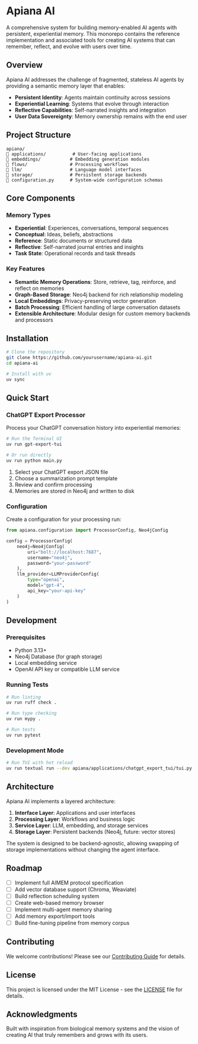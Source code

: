 # Apiana AI

A comprehensive system for building memory-enabled AI agents with persistent, experiential memory. This monorepo contains the reference implementation and associated tools for creating AI systems that can remember, reflect, and evolve with users over time.

## Overview

Apiana AI addresses the challenge of fragmented, stateless AI agents by providing a semantic memory layer that enables:
- **Persistent Identity**: Agents maintain continuity across sessions
- **Experiential Learning**: Systems that evolve through interaction
- **Reflective Capabilities**: Self-narrated insights and integration
- **User Data Sovereignty**: Memory ownership remains with the end user

## Project Structure

```
apiana/
   applications/          # User-facing applications
   embeddings/           # Embedding generation modules
   flows/                # Processing workflows
   llm/                  # Language model interfaces
   storage/              # Persistent storage backends
   configuration.py      # System-wide configuration schemas
```

## Core Components

### Memory Types
- **Experiential**: Experiences, conversations, temporal sequences
- **Conceptual**: Ideas, beliefs, abstractions  
- **Reference**: Static documents or structured data
- **Reflective**: Self-narrated journal entries and insights
- **Task State**: Operational records and task threads

### Key Features
- **Semantic Memory Operations**: Store, retrieve, tag, reinforce, and reflect on memories
- **Graph-Based Storage**: Neo4j backend for rich relationship modeling
- **Local Embeddings**: Privacy-preserving vector generation
- **Batch Processing**: Efficient handling of large conversation datasets
- **Extensible Architecture**: Modular design for custom memory backends and processors

## Installation

```bash
# Clone the repository
git clone https://github.com/yourusername/apiana-ai.git
cd apiana-ai

# Install with uv
uv sync
```

## Quick Start

### ChatGPT Export Processor

Process your ChatGPT conversation history into experiential memories:

```bash
# Run the Terminal UI
uv run gpt-export-tui

# Or run directly
uv run python main.py
```

1. Select your ChatGPT export JSON file
2. Choose a summarization prompt template
3. Review and confirm processing
4. Memories are stored in Neo4j and written to disk

### Configuration

Create a configuration for your processing run:

```python
from apiana.configuration import ProcessorConfig, Neo4jConfig

config = ProcessorConfig(
    neo4j=Neo4jConfig(
        uri="bolt://localhost:7687",
        username="neo4j",
        password="your-password"
    ),
    llm_provider=LLMProviderConfig(
        type="openai",
        model="gpt-4",
        api_key="your-api-key"
    )
)
```

## Development

### Prerequisites
- Python 3.13+
- Neo4j Database (for graph storage)
- Local embedding service
- OpenAI API key or compatible LLM service

### Running Tests
```bash
# Run linting
uv run ruff check .

# Run type checking  
uv run mypy .

# Run tests
uv run pytest
```

### Development Mode
```bash
# Run TUI with hot reload
uv run textual run --dev apiana/applications/chatgpt_export_tui/tui.py
```

## Architecture

Apiana AI implements a layered architecture:

1. **Interface Layer**: Applications and user interfaces
2. **Processing Layer**: Workflows and business logic
3. **Service Layer**: LLM, embedding, and storage services
4. **Storage Layer**: Persistent backends (Neo4j, future: vector stores)

The system is designed to be backend-agnostic, allowing swapping of storage implementations without changing the agent interface.

## Roadmap

- [ ] Implement full AIMEM protocol specification
- [ ] Add vector database support (Chroma, Weaviate)
- [ ] Build reflection scheduling system
- [ ] Create web-based memory browser
- [ ] Implement multi-agent memory sharing
- [ ] Add memory export/import tools
- [ ] Build fine-tuning pipeline from memory corpus

## Contributing

We welcome contributions! Please see our [Contributing Guide](CONTRIBUTING.md) for details.

## License

This project is licensed under the MIT License - see the [LICENSE](LICENSE) file for details.

## Acknowledgments

Built with inspiration from biological memory systems and the vision of creating AI that truly remembers and grows with its users.